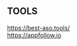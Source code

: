 <h2>TOOLS</h2>
<p><a href="https://best-aso.tools/">https://best-aso.tools/</a><br>
<a href="https://appfollow.io">https://appfollow.io</a></p>